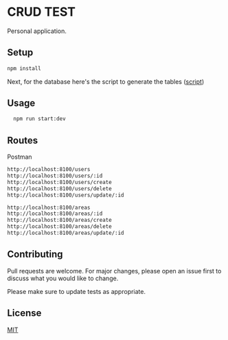 # CRUD TEST

Personal application.

## Setup

```bash
npm install
```
Next, for the database here's the script to generate the tables ([script](https://github.com/Mkultr730/CRUD-TEST/blob/master/src/sql/CRUD_create.sql))

## Usage
```bash
  npm run start:dev
```

## Routes
Postman
```bash
http://localhost:8100/users
http://localhost:8100/users/:id
http://localhost:8100/users/create
http://localhost:8100/users/delete
http://localhost:8100/users/update/:id
```


```bash
http://localhost:8100/areas
http://localhost:8100/areas/:id
http://localhost:8100/areas/create
http://localhost:8100/areas/delete
http://localhost:8100/areas/update/:id
```



## Contributing
Pull requests are welcome. For major changes, please open an issue first to discuss what you would like to change.

Please make sure to update tests as appropriate.

## License
[MIT](https://choosealicense.com/licenses/mit/)
